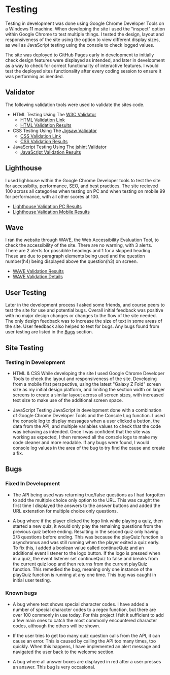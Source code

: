 # Testing

Testing in development was done using Google Chrome Developer Tools on a Windows 11 machine. When developing the site i used the "inspect" option within Google Chrome to test multiple things. I tested the design, layout and responsiveness of the site using the option to view different display sizes, as well as JavaScript testing using the console to check logged values.

The site was deployed to GitHub Pages early in development to initially check design features were displayed as intended, and later in development as a way to check for correct functionality of interactive features. I would test the deployed sites functionality after every coding session to ensure it was performing as inended.

## Validator

The following validation tools were used to validate the sites code.

- HTML Testing Using The [W3C Validator](https://validator.w3.org/)
    - [HTML Validation Link](https://validator.w3.org/nu/?doc=https%3A%2F%2Fkylemardell.github.io%2Fquiz-crunch%2F)
    - [HTML Validation Results](/media/testing/html-validation.png)
- CSS Testing Using The [Jigsaw Validator](https://jigsaw.w3.org/css-validator/)
    - [CSS Validation Link](https://jigsaw.w3.org/css-validator/validator?uri=https%3A%2F%2Fkylemardell.github.io%2Fquiz-crunch%2F&profile=css3svg&usermedium=all&warning=1&vextwarning=&lang=en)
    - [CSS Validation Results](/media/testing/css-validation.png)
- JavaScript Testing Using The [jshint Validator](https://jshint.com/)
    - [JavaScript Validation Results](/media/testing/js-validation.png)

## Lighthouse

I used lighhouse within the Google Chrome Developer tools to test the site for accessibilty, performance, SEO, and best practices. The site recieved 100 across all categories when testing on PC and when testing on mobile 99 for performance, with all other scores at 100.

- [Lighthouse Validation PC Results](/media/testing/lighthouse-desktop.png)
- [Lighthouse Validation Mobile Results](/media/testing/lighthouse-mobile.png)

## Wave

I ran the website through WAVE, the Web Accessibility Evaluation Tool, to check the accessibility of the site. There are no warning, with 3 alerts. There are 2 alerts for possibhle headings and 1 for a skipped heading. These are due to paragraph elements being used and the question number(h4) being displayed above the question(h3) on screen.

- [WAVE Validation Results](/media/testing/wave-summary.png)
- [WAVE Validation Details](/media/testing/wave-details.png)

## User Testing

Later in the development process I asked some friends, and course peers to test the site for use and potential bugs. 
Overall initial feedback was positive with no major design changes or changes to the flow of the site needed. The only design feedback was to increase the size of text in some areas of the site.
User feedback also helped to test for bugs. Any bugs found from user testing are listed in the [Bugs](#bugs) section.

## Site Testing

### Testing In Development

- HTML & CSS
    While developing the site I used Google Chrome Developer Tools to check the layout and responsiveness of the site. Developing from a mobile first perspective, using the latest "Galaxy Z Fold" screen size as my initial design platform, and limiting the section width on larger screens to create a similar layout across all screen sizes, with increased text size to make use of the additional screen space. 

- JavaScript
    Testing JavaScript in development done with a combination of Google Chrome Developer Tools and the Console Log function. I used the console log to display messages when a user clicked a button, the data from the API, and multiple variables values to check that the code was behaving as intended. Once I was confident that the site was working as expected, I then removed all the console logs to make my code cleaner and more readable. If any bugs were found, I would console log values in the area of the bug to try find the cause and create a fix.

## Bugs

### Fixed In Development

- The API being used was returning true/false questions as I had forgotten to add the multiple choice only option to the URL. This was caught the first time I displayed the answers to the answer buttons and added the URL extenstion for multiple choice only questions. 

- A bug where if the player clicked the logo link while playing a quiz, then started a new quiz, it would only play the remaining questions from the previous quiz before ending. Resulting in the second quiz only having 2/3 questions before ending. This was because the playQuiz function is asynchronus and was still running when the player exited a quiz early. To fix this, i added a boolean value called continueQuiz and an additional event listener to the logo button. If the logo is pressed when in a quiz, the event listener set continueQuiz to false and breaks from the current quiz loop and then returns from the current playQuiz function. This remedied the bug, meaning only one instance of the playQuiz function is running at any one time. This bug was caught in initial user testing.

### Known bugs

- A bug where text shows special character codes. I have added a number of special character codes to a regex function, but there are over 100 commonly in use today. For this project I felt it sufficient to add a few main ones to catch the most commonly encountered character codes, although the others will be shown.

- If the user tries to get too many quiz question calls from the API, it can cause an error. This is caused by calling the API too many times, too quickly. When this happens, I have implemented an alert message and navigated the user back to the welcome section.

- A bug where all answer boxes are displayed in red after a user presses an answer. This bug is very occasional.